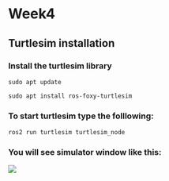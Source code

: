 # Week4
## Turtlesim installation

### Install the turtlesim library
```
sudo apt update

sudo apt install ros-foxy-turtlesim
```
### To start turtlesim type the folllowing:
```
ros2 run turtlesim turtlesim_node
```
### You will see simulator window like this:
![](https://github.com/Giyosbek99/SME_Lab/blob/8455690159b7fcc6dcca3831cf08b31a4f06556e/w4_screenshots/Screen%20Shot%202022-10-21%20at%202.47.28%20PM.png)
